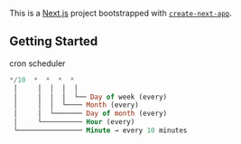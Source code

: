 This is a [Next.js](https://nextjs.org) project bootstrapped with [`create-next-app`](https://nextjs.org/docs/app/api-reference/cli/create-next-app).

## Getting Started

cron scheduler

```sql
*/10  *  *  *  *  
 │     │  │  │  │
 │     │  │  │  └── Day of week (every)
 │     │  │  └──── Month (every)
 │     │  └─────── Day of month (every)
 │     └────────── Hour (every)
 └──────────────── Minute → every 10 minutes

```
